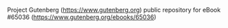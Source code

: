 Project Gutenberg (https://www.gutenberg.org) public repository for
eBook #65036 (https://www.gutenberg.org/ebooks/65036)
